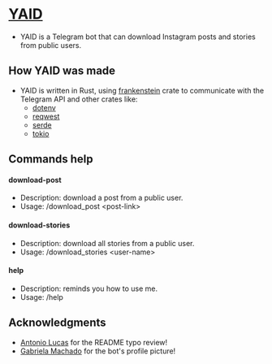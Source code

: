 # [YAID](https://t.me/yaid_bot)

- YAID is a Telegram bot that can download Instagram posts and stories from public users.

## How YAID was made

- YAID is written in Rust, using [frankenstein](https://crates.io/crates/frankenstein) crate to communicate with the Telegram API and other crates like:
    - [dotenv](https://crates.io/crates/dotenv)
    - [reqwest](https://crates.io/crates/reqwest)
    - [serde](https://crates.io/crates/serde)
    - [tokio](https://crates.io/crates/tokio)

## Commands help

#### download-post

- Description: download a post from a public user.
- Usage: /download_post <post-link\>

#### download-stories

- Description: download all stories from a public user. 
- Usage: /download_stories <user-name\>

#### help
- Description: reminds you how to use me.
- Usage: /help

## Acknowledgments

- [Antonio Lucas](https://github.com/antoniolucas30) for the README typo review!
- [Gabriela Machado](https://www.instagram.com/thanosdecalcinha/) for the bot's profile picture!